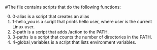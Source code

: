 #The file contains scripts that do the following functions:

0. 0-alias is a script that creates an alias
1. 1-hello_you is a script that prints hello user, where user is the current Linux user.
2. 2-path is a script that adds /action to the PATH.
3. 3-paths is a script that counts the number of directories in the PATH.
4. 4-global_variables is a script that lists environment variables.

